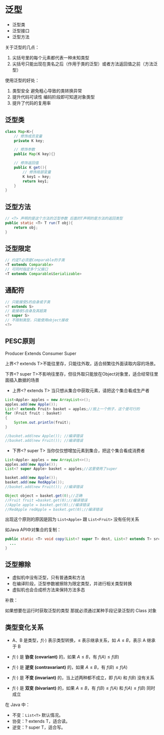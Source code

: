 # 泛型

- 泛型类
- 泛型接口
- 泛型方法

关于泛型的几点：

1. 尖括号里的每个元素都代表一种未知类型
2. 尖括号只能出现在类名之后（作用于类的泛型）或者方法返回值之前（方法泛型）

使用泛型的好处：

1. 类型安全 避免粗心导致的类转换异常
2. 提升代码可读性 编码阶段即可知道对象类型
3. 提升了代码的复用率

## 泛型类

```java
class Map<K>{
    // 修饰成员变量
    private K key;

    // 修饰参数
    public Map(K key){}

    // 修饰返回值
    public K get(){
        // 修饰局部变量
        K key1 = key;
        return key1;
    }
}
```

## 泛型方法

```java
// <T> 声明的是这个方法的泛型参数 后面的T声明的是方法的返回类型
public static <T> T run(T obj){
    return obj;
}
```

## 泛型限定

```java
// 约定T必须是Comparable的子类
<T extends Comparable> 
// 可同时指定多个父接口
<T extends Comparable&Serializable> 
```

## 通配符

```java
// 只能接受S的自身或子类
<? extends S>
// 能接收S自身及其超类
<? super S>
// 不限制类型，只能使用object接收
<?>
```

## PESC原则

Producer Extends Consumer Super

上界<? extends T>不能往里存，只能往外取，适合频繁往外面读取内容的场景。

下界<? super T>不影响往里存，但往外取只能放在Object对象里，适合经常往里面插入数据的场景

- 上界<? extends T> 当只想从集合中获取元素，请把这个集合看成生产者

```java
List<Apple> apples = new ArrayList<>();
apples.add(new Apple());
List<? extends Fruit> basket = apples;//按上一个例子，这个是可行的
for (Fruit fruit : basket)
{
    System.out.println(fruit);
}

//basket.add(new Apple()); //编译错误
//basket.add(new Fruit()); //编译错误
```

- 下界<? super T> 当你仅仅想增加元素到集合，把这个集合看成消费者

```java
List<Apple> apples = new ArrayList<>();
apples.add(new Apple());
List<? super Apple> basket = apples;//这里使用了super

basket.add(new Apple());
basket.add(new RedApple());
//basket.add(new Fruit()); //编译错误

Object object = basket.get(0);//正确
//Fruit fruit =basket.get(0);//编译错误
//Apple apple = basket.get(0);//编译错误
//RedApple redApple = basket.get(0);//编译错误
```

出现这个原则的原因是因为 `List<Apple>` 跟 `List<Fruit>` 没有任何关系

如Java API中对集合的复制：

```java
public static <T> void copy(List<? super T> dest, List<? extends T> src) {
  ...
}
```

## 泛型擦除

- 虚拟机中没有泛型，只有普通类和方法
- 在编译阶段，泛型参数被擦除为限定类型，并进行相关类型转换
- 虚拟机也会合成桥方法来保持方法多态

补救：

如果想要在运行时获取泛型的类型 那就必须通过某种手段记录泛型的 Class 对象

## 类型变化关系

- A、B 是类型，$f(\cdot)$ 表示类型转换，$\le$ 表示继承关系，如 $A \le B$，表示 A 继承于 B  

- $f(\cdot)$ 是 **协变 (covariant)** 的，如果 $A \le B$，有 $f(A) \le f(B)$  

- $f(\cdot)$ 是 **逆变 (contravariant)** 的，如果 $A \le B$，有 $f(B) \le f(A)$  

- $f(\cdot)$ 是 **不变 (invariant)** 的，当上述两种都不成立，即 $f(A)$ 和 $f(B)$ 没有关系  

- $f(\cdot)$ 是 **双变 (bivariant)** 的，如果 $A \le B$，有 $f(B) \le f(A)$ 和 $f(A) \le f(B)$ 同时成立  

在 Java 中：

- 不变：`List<T>` 默认情况。
- 协变：? extends T，适合读。
- 逆变：? super T，适合写。
